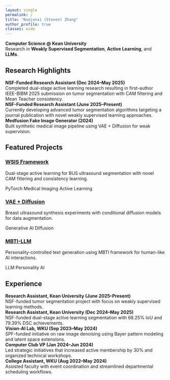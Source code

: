 ```yaml
---
layout: single
permalink: /
title: "Nuojunxi (Steven) Zhang"
author_profile: true
classes: wide
---
```


<div class="home-section">
<p><strong>Computer Science @ Kean University</strong><br>
Research in <strong>Weakly Supervised Segmentation</strong>, <strong>Active Learning</strong>, and <strong>LLMs</strong>.</p>
</div>

<div class="home-section research-highlights">
<h2>Research Highlights</h2>
<div class="research-item">
<strong>NSF-Funded Research Assistant (Dec 2024–May 2025)</strong><br>
Completed dual-stage active learning research resulting in first-author IEEE-BIBM 2025 submission on tumor segmentation with CAM filtering and Mean Teacher consistency.
</div>
<div class="research-item">
<strong>NSF-Funded Research Assistant (June 2025–Present)</strong><br>
Currently developing advanced tumor segmentation algorithms targeting a journal publication with novel weakly supervised learning approaches.
</div>
<div class="research-item">
<strong>Medfusion Fake Image Generator (2024)</strong><br>
Built synthetic medical image pipeline using VAE + Diffusion for weak supervision.
</div>
</div>

<div class="home-section">
<h2>Featured Projects</h2>
<div class="grid-cards">
  <div class="project-card">
    <h3><a href="/projects/#wsis">WSIS Framework</a></h3>
    <p>Dual-stage active learning for BUS ultrasound segmentation with novel CAM filtering and consistency learning.</p>
    <span class="badge">PyTorch</span> <span class="badge">Medical Imaging</span> <span class="badge">Active Learning</span>
  </div>
  <div class="project-card">
    <h3><a href="/projects/#diffusion">VAE + Diffusion</a></h3>
    <p>Breast ultrasound synthesis experiments with conditional diffusion models for data augmentation.</p>
    <span class="badge">Generative AI</span> <span class="badge">Diffusion</span>
  </div>
  <div class="project-card">
    <h3><a href="/projects/#mbti-llm">MBTI-LLM</a></h3>
    <p>Personality-controlled text generation using MBTI framework for human-like AI interactions.</p>
    <span class="badge">LLM</span> <span class="badge">Personality AI</span>
  </div>
</div>
</div>

<div class="home-section">
<h2>Experience</h2>
<div class="research-item">
<strong>Research Assistant, Kean University (June 2025–Present)</strong><br>
NSF-funded tumor segmentation project with focus on weakly supervised learning methods.
</div>
<div class="research-item">
<strong>Research Assistant, Kean University (Dec 2024–May 2025)</strong><br>
NSF-funded dual-stage active learning segmentation with 68.25% IoU and 79.39% DSC achievements.
</div>
<div class="research-item">
<strong>Vision-AI Lab, WKU (Sep 2023–May 2024)</strong><br>
SPF-funded initiative on raw image denoising using Bayer pattern modeling and latent space extensions.
</div>
<div class="research-item">
<strong>Computer Club VP (Jan 2024–Jun 2024)</strong><br>
Led strategic initiatives that increased active membership by 30% and organized technical workshops.
</div>
<div class="research-item">
<strong>College Assistant, WKU (Aug 2022–May 2024)</strong><br>
Assisted faculty with event coordination and streamlined departmental scheduling workflows.
</div>
</div>

  
